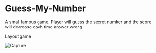 # Guess-My-Number

A small famous game. Player will guess the secret number and the score will decrease each time answer wrong

Layout game

![Capture](https://user-images.githubusercontent.com/72255700/128134010-6a599e09-50a2-4a77-8235-3f5f7d95e427.PNG)
